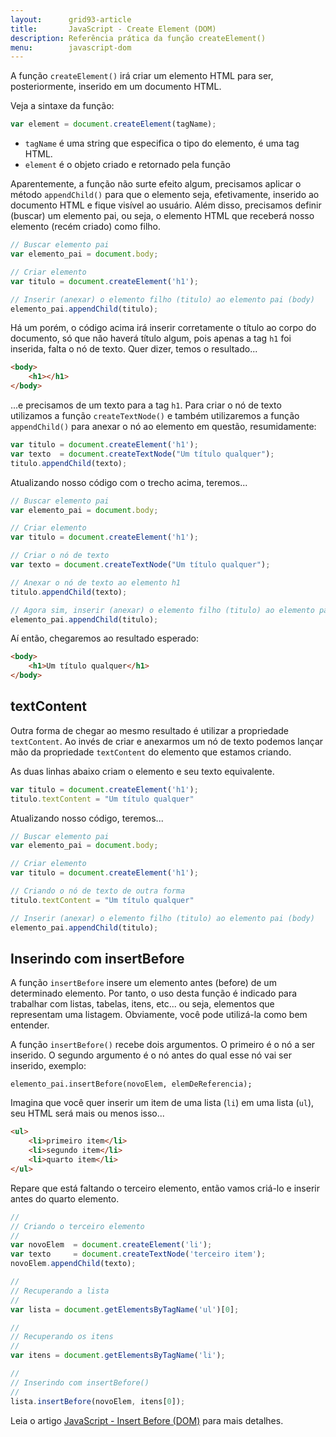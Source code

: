 ```yaml
---
layout:      grid93-article
title:       JavaScript - Create Element (DOM)
description: Referência prática da função createElement()
menu:        javascript-dom
---
```



A função `createElement()` irá criar um elemento HTML para ser, posteriormente, inserido em um documento HTML.

Veja a sintaxe da função:

```javascript
var element = document.createElement(tagName);
```

- `tagName` é uma string que especifica o tipo do elemento, é uma tag HTML.
- `element` é o objeto criado e retornado pela função

Aparentemente, a função não surte efeito algum, precisamos aplicar o método `appendChild()` para que o elemento seja,
efetivamente, inserido ao documento HTML e fique visível ao usuário. Além disso, precisamos definir (buscar) um elemento
pai, ou seja, o elemento HTML que receberá nosso elemento (recém criado) como filho.

```javascript
// Buscar elemento pai
var elemento_pai = document.body;

// Criar elemento
var titulo = document.createElement('h1');

// Inserir (anexar) o elemento filho (titulo) ao elemento pai (body)
elemento_pai.appendChild(titulo);
```

Há um porém, o código acima irá inserir corretamente o título ao corpo do documento, só que não haverá título algum, pois
apenas a tag `h1` foi inserida, falta o nó de texto. Quer dizer, temos o resultado...

```html
<body>
    <h1></h1>
</body>
```

...e precisamos de um texto para a tag `h1`. Para criar o nó de texto utilizamos a função `createTextNode()` e também
utilizaremos a função `appendChild()` para anexar o nó ao elemento em questão, resumidamente:

```javascript
var titulo = document.createElement('h1');
var texto  = document.createTextNode("Um título qualquer");
titulo.appendChild(texto);
```

Atualizando nosso código com o trecho acima, teremos...

```javascript
// Buscar elemento pai
var elemento_pai = document.body;

// Criar elemento
var titulo = document.createElement('h1');

// Criar o nó de texto
var texto = document.createTextNode("Um título qualquer");

// Anexar o nó de texto ao elemento h1
titulo.appendChild(texto);

// Agora sim, inserir (anexar) o elemento filho (titulo) ao elemento pai (body)
elemento_pai.appendChild(titulo);
```

Aí então, chegaremos ao resultado esperado:

```html
<body>
    <h1>Um título qualquer</h1>
</body>
```


## textContent

Outra forma de chegar ao mesmo resultado é utilizar a propriedade `textContent`. Ao invés de criar e anexarmos um nó de
texto podemos lançar mão da propriedade `textContent` do elemento que estamos criando.

As duas linhas abaixo criam o elemento e seu texto equivalente.

```javascript
var titulo = document.createElement('h1');
titulo.textContent = "Um título qualquer"

```

Atualizando nosso código, teremos...

```javascript
// Buscar elemento pai
var elemento_pai = document.body;

// Criar elemento
var titulo = document.createElement('h1');

// Criando o nó de texto de outra forma
titulo.textContent = "Um título qualquer"

// Inserir (anexar) o elemento filho (titulo) ao elemento pai (body)
elemento_pai.appendChild(titulo);
```


Inserindo com insertBefore
---

A função `insertBefore` insere um elemento antes (before) de um determinado elemento. Por tanto, o uso desta função é
indicado para trabalhar com listas, tabelas, itens, etc... ou seja, elementos que representam uma listagem. Obviamente,
você pode utilizá-la como bem entender.

A função `insertBefore()` recebe dois argumentos. O primeiro é o nó a ser inserido. O segundo argumento é o nó antes do
qual esse nó vai ser inserido, exemplo:

    elemento_pai.insertBefore(novoElem, elemDeReferencia);

Imagina que você quer inserir um item de uma lista (`li`) em uma lista (`ul`), seu HTML será mais ou menos isso...

```html
<ul>
    <li>primeiro item</li>
    <li>segundo item</li>
    <li>quarto item</li>
</ul>
```

Repare que está faltando o terceiro elemento, então vamos criá-lo e inserir antes do quarto elemento.

```javascript
//
// Criando o terceiro elemento
//
var novoElem  = document.createElement('li');
var texto     = document.createTextNode('terceiro item');
novoElem.appendChild(texto);

//
// Recuperando a lista
//
var lista = document.getElementsByTagName('ul')[0];

//
// Recuperando os itens
//
var itens = document.getElementsByTagName('li');

//
// Inserindo com insertBefore()
//
lista.insertBefore(novoElem, itens[0]);
```

Leia o artigo [JavaScript - Insert Before (DOM)](/javascript/dom-insert-before/) para mais detalhes.